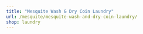 ```yaml
---
title: "Mesquite Wash & Dry Coin Laundry"
url: /mesquite/mesquite-wash-and-dry-coin-laundry/
shop: laundry
---
```

